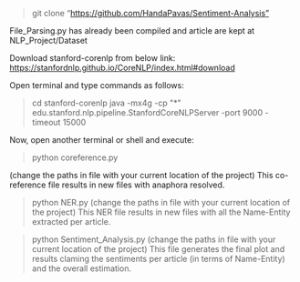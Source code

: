 
> git clone “https://github.com/HandaPavas/Sentiment-Analysis”

File_Parsing.py has already been compiled and article are kept at NLP_Project/Dataset

Download stanford-corenlp from below link:
https://stanfordnlp.github.io/CoreNLP/index.html#download

Open terminal and type commands as follows:
> cd stanford-corenlp
>java -mx4g -cp "*" edu.stanford.nlp.pipeline.StanfordCoreNLPServer -port 9000 -timeout 15000

Now, open another terminal or shell and execute:
> python coreference.py 

(change the paths in file with your current location of the project)
This co-reference file results in new files with anaphora resolved.

> python NER.py 
(change the paths in file with your current location of the project)
This NER file results in new files with all the Name-Entity extracted per article.

> python Sentiment_Analysis.py 
(change the paths in file with your current location of the project)
This file generates the final plot and results claming the sentiments per article (in terms of Name-Entity) and the overall estimation.
